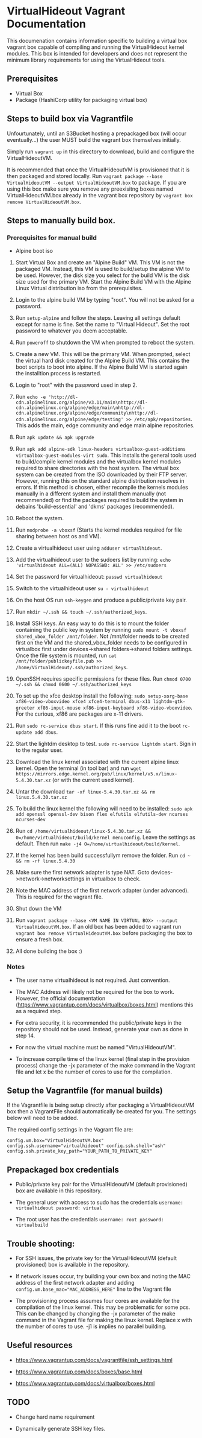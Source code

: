 # VirtualHideout Vagrant Documentation

This documenation contains information specific to building a virtual box vagrant box
capable of compiling and running the VirtualHideout kernel modules. This box is intended for developers and does not represent the minimum library requirements for using the VirtualHideout tools.

## Prerequisites
- Virtual Box
- Package (HashiCorp utility for packaging virtual box)

## Steps to build box via Vagrantfile

Unfourtunately, until an S3Bucket hosting a prepackaged box (will occur eventually...) the user MUST build the vagrant box themselves initially.

Simply run `vagrant up` in this directory to download, build and configure the VirtualHideoutVM.

It is recommended that once the VirtualHideoutVM is provisioned that it is then packaged and stored locally. Run `vagrant package --base VirtualHideoutVM --output VirtualHideoutVM.box` to package.
If you are using this box make sure you remove any preexisitng boxes named VirtualHideoutVM.box already in the vagrant box repository by `vagrant box remove VirtualHideoutVM.box`.

## Steps to manually build box.

### Prerequisites for manual build
- Alpine boot iso

1. Start Virtual Box and create an "Alpine Build" VM. This VM is not the packaged VM.
Instead, this VM is used to build/setup the alpine VM to be used. However, the disk size you select for the build VM is the disk size used for the primary VM. 
Start the Alpine Build VM with the Alpine Linux Virtual distribution iso from the prerequisites.

2. Login to the alpine build VM by typing "root". You will not be asked for a password.

3. Run `setup-alpine` and follow the steps. Leaving all settings default except for name is fine. Set the name to "Virtual Hideout". Set the root password to whatever you deem acceptable.

4. Run `poweroff` to shutdown the VM when prompted to reboot the system.

5. Create a new VM. This will be the primary VM. When prompted, select the virtual hard disk created for the Alpine Build VM. This contains the boot scripts to boot into alpine. If the Alpine Build VM is started again the installtion process is restarted.

6. Login to "root" with the password used in step 2.

7. Run `echo -e 'http://dl-cdn.alpinelinux.org/alpine/v3.11/main\nhttp://dl-cdn.alpinelinux.org/alpine/edge/main\nhttp://dl-cdn.alpinelinux.org/alpine/edge/community\nhttp://dl-cdn.alpinelinux.org/alpine/edge/testing' >> /etc/apk/repositories`. This adds the main, edge community and edge main alpine repositories.

8. Run `apk update && apk upgrade`

9. Run `apk add alpine-sdk linux-headers virtualbox-guest-additions virtualbox-guest-modules-virt sudo`. This installs the general tools used to build/compile kernel modules and the virtualbox kernel modules required to share directories with the host system. The virtual box system can be created from the ISO downloaded by their FTP server. However, running this on the standard alpine distribution resolves in errors. If this method is chosen, either recompile the kernels modules manually in a different system and install them manually (not recommended) or find the packages required to build the system in debains 'build-essential' and 'dkms' packages (recommended).

10. Reboot the system.

11. Run `modprobe -a vboxsf` (Starts the kernel modules required for file sharing between host os and VM).

12. Create a virtualhideout user using `adduser virtualhideout`.

13. Add the virtualhideout user to the sudoers list by running: `echo 'virtualhideout ALL=(ALL) NOPASSWD: ALL' >> /etc/sudoers`

14. Set the password for virtualhideout: `passwd virtualhideout`

15. Switch to the virtualhideout user `su - virtualhideout`

16. On the host OS run `ssh-keygen` and produce a public/private key pair.

17. Run `mkdir ~/.ssh && touch ~/.ssh/authorized_keys`.

18. Install SSH keys.  An easy way to do this is to mount the folder containing the public key in system by running `sudo mount -t vboxsf shared_vbox_folder /mnt/folder`. Not /mnt/folder needs to be created first on the VM and the shared_vbox_folder needs to be configured in virtualbox first under devices->shared folders->shared folders settings. Once the file system is mounted, run `cat /mnt/folder/publickeyfile.pub >> /home/VirtualHideout/.ssh/authorized_keys`.

19. OpenSSH requires specific permissions for these files. Run `chmod 0700 ~/.ssh && chmod 0600 ~/.ssh/authorized_keys`

20. To set up the xfce desktop install the following: `sudo setup-xorg-base xf86-video-vboxvideo xfce4 xfce4-terminal dbus-x11 lightdm-gtk-greeter xf86-input-mouse xf86-input-keyboard xf86-video-vboxvideo`. For the curious, xf86 are packages are x-11 drivers.

21. Run `sudo rc-service dbus start`. If this runs fine add it to the boot `rc-update add dbus`.

22. Start the lightdm desktop to test. `sudo rc-service lightdm start`. Sign in to the regular user.

23. Download the linux kernel associated with the current alpine linux kernel. Open the terminal (in tool bar) and run `wget https://mirrors.edge.kernel.org/pub/linux/kernel/v5.x/linux-5.4.30.tar.xz` (or with the current used kernel).

24. Untar the download `tar -xf linux-5.4.30.tar.xz && rm linux.5.4.30.tar.xz`

25. To build the linux kernel the following will need to be installed: `sudo apk add openssl openssl-dev bison flex elfutils elfutils-dev ncurses ncurses-dev`

26. Run `cd /home/virtualhideout/linux-5.4.30.tar.xz && 0=/home/virtualhideout/build/kernel menuconfig`. Leave the settings as default. Then run `make -j4 O=/home/virtualhideout/build/kernel`.

27. If the kernel has been build successfullym remove the folder. Run `cd ~ && rm -rf linux.5.4.30`

28. Make sure the first network adapter is type NAT. Goto devices->network->networksettings in virtualbox to check.

29. Note the MAC address of the first network adapter (under advanced). This is required for the vagrant file.

30. Shut down the VM

31. Run `vagrant package --base <VM NAME IN VIRTUAL BOX> --output VirtualHideoutVM.box`. If an old box has been added to vagrant run `vagrant box remove VirtualHideoutVM.box` before packaging the box to ensure a fresh box.

32. All done building the box :)

### Notes

* The user name virtualhideout is not required. Just convention.

* The MAC Address will likely not be required for the box to work. However, the official documentation (https://www.vagrantup.com/docs/virtualbox/boxes.html) mentions this as a required step.

* For extra security, it is recommended the public/private keys in the repository should not be used. Instead, generate your own as done in step 14.

* For now the virtual machine must be named "VirtualHideoutVM".

* To increase compile time of the linux kernel (final step in the provision process) change the -jx parameter of the make command in the Vagrant file and let x be the number of cores to use for the compilation.

## Setup the Vagrantfile (for manual builds)

If the Vagrantfile is being setup directly after packaging a VirtualHideoutVM box then a VagrantFile should automatically be created for you. The settings below will need to be added.

The required config settings in the Vagrant file are:

`config.vm.box="VirtualHideoutVM.box"
config.ssh.username="virtualhideout"
config.ssh.shell="ash"
config.ssh.private_key_path="YOUR_PATH_TO_PRIVATE_KEY"`

## Prepackaged box credentials

* Public/private key pair for the VirtualHideoutVM (default provisioned)  box are available in this repository.

* The general user with access to sudo has the credentials `username: virtualhideout password: virtual`

* The root user has the credentials `username: root password: virtualbuild`

## Trouble shooting:

* For SSH issues, the private key for the VirtualHideoutVM (default provisioned) box is available in the repository.

* If network issues occur, try building your own box and noting the MAC address of the first network adapter and adding `config.vm.base_mac="MAC_ADDRESS_HERE"` line to the Vagrant file

* The provisioning process assumes four cores are available for the compilation of the linux kernel. This may be problematic for some pcs. This can be changed by changing the -jx parameter of the make command in the Vagrant file for making the linux kernel. Replace x with the number of cores to use. -j1 is implies no parallel building.

## Useful resources

* https://www.vagrantup.com/docs/vagrantfile/ssh_settings.html

* https://www.vagrantup.com/docs/boxes/base.html

* https://www.vagrantup.com/docs/virtualbox/boxes.html

## TODO

* Change hard name requirement

* Dynamically generate SSH key files.
